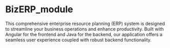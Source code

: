 # BizERP_module
This comprehensive enterprise resource planning (ERP) system is designed to streamline your business operations and enhance productivity. Built with Angular for the frontend and Java for the backend, our application offers a seamless user experience coupled with robust backend functionality.
